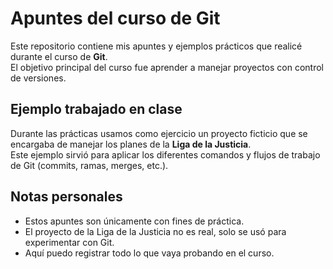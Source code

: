 # Apuntes del curso de Git

Este repositorio contiene mis apuntes y ejemplos prácticos que realicé durante el curso de **Git**.  
El objetivo principal del curso fue aprender a manejar proyectos con control de versiones.

## Ejemplo trabajado en clase

Durante las prácticas usamos como ejercicio un proyecto ficticio que se encargaba de manejar los planes de la **Liga de la Justicia**.  
Este ejemplo sirvió para aplicar los diferentes comandos y flujos de trabajo de Git (commits, ramas, merges, etc.).

## Notas personales

- Estos apuntes son únicamente con fines de práctica.  
- El proyecto de la Liga de la Justicia no es real, solo se usó para experimentar con Git.  
- Aquí puedo registrar todo lo que vaya probando en el curso.  
